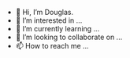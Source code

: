 - 👋 Hi, I’m Douglas.
- 👀 I’m interested in ...
- 🌱 I’m currently learning ...
- 💞️ I’m looking to collaborate on ...
- 📫 How to reach me ...

<!---
douglas-robb/douglas-robb is a ✨ special ✨ repository because its `README.md` (this file) appears on your GitHub profile.
You can click the Preview link to take a look at your changes.
--->

